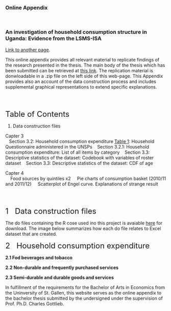 ### Online Appendix 
<br /> 

### An investigation of household consumption structure in Uganda: Evidence from the LSMS-ISA



[Link to another page](./another-page.html).

This online appendix provides all relevant material to replicate findings of the research presented in the thesis. The main body of the thesis which has been submitted can be retrieved at [this link](https://drive.switch.ch/index.php/s/qZwQSlvaiGKCEfi). The replication material is donwloadable in a .zip file on the left side of this web-page. 
This Appendix provides also an account of the data construction process and includes supplemental graphical representations
to extend specific explanations.

<br>
<br>

<font size="5">Table of Contents</font>  <br>

1. Data construction files <br>


Capter 3  <br>
&nbsp;&nbsp;&nbsp;Section 3.2: Household consumption expenditure [Table 1](#theory3.1): Household Questionnaire administered in the UNSPs
&nbsp;&nbsp;&nbsp;Section 3.2.1: Household consumption expenditure: List of all items by category
&nbsp;&nbsp;&nbsp;Section 3.3: Descriptive statistics of the dataset: Codebook with variables of roster dataset
&nbsp;&nbsp;&nbsp;Section 3.3: Descriptive statistics of the dataset: CDF of age


Capter 4  <br>
&nbsp;&nbsp;&nbsp; Food sources by quintiles x2
&nbsp;&nbsp;&nbsp; Pie charts of consumption basket (2010/11 and 2011/12) 
&nbsp;&nbsp;&nbsp; Scatterplot of Engel curve. Explanations of strange result

<br>
<br>

<font size="5">1&nbsp;&nbsp; Data construction files</font> <br>

The do files containing the R cose used ino this project is avaiable [here](https://drive.switch.ch/index.php/s/2vcp5npHib4q01Y) for download. The image below summarizes how each do file relates to Excel dataset that are created.  <br>
  


<font size="5">2&nbsp;&nbsp; Household consumption expenditure</font> <br>

**2.1 Fod beverages and tobacco**

**2.2 Non-durable and frequently purchased services**

**2.3 Semi-durable and durable goods and services**


In fulfillment of the requirements for the Bachelor of Arts in Economics from the Uninversity of St. Gallen, this website serves as the online appendix to the bachelor thesis submitted by the undersigned under the supervision of Prof. Ph.D. Charles Gottlieb.

